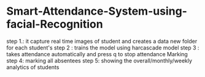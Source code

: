 # Smart-Attendance-System-using-facial-Recognition
step 1.: it capture real time images of student and creates a data new folder for each student's 
step 2 : trains the model using harcascade model
step 3 : takes attendance automatically and press q to stop attendance Marking 
step 4: marking all absentees 
step 5: showing the overall/monthly/weekly analytics of students
